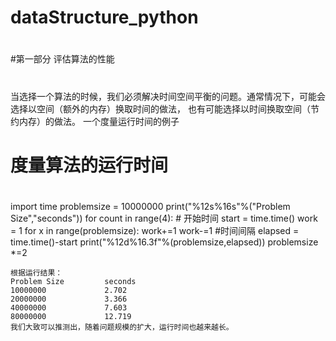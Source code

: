 # dataStructure_python
#
#第一部分 评估算法的性能
# 
 当选择一个算法的时候，我们必须解决时间空间平衡的问题。通常情况下，可能会选择以空间（额外的内存）换取时间的做法，
也有可能选择以时间换取空间（节约内存）的做法。
   一个度量运行时间的例子
#
# 度量算法的运行时间
#

import time
problemsize = 10000000
print("%12s%16s"%("Problem Size","seconds"))
for count in range(4):
    # 开始时间
    start = time.time()
    work = 1
    for x in range(problemsize):
        work+=1
        work-=1
    #时间间隔
    elapsed = time.time()-start
    print("%12d%16.3f"%(problemsize,elapsed))
    problemsize *=2
    
    根据运行结果：
    Problem Size         seconds
    10000000             2.702
    20000000             3.366
    40000000             7.603
    80000000             12.719
    我们大致可以推测出，随着问题规模的扩大，运行时间也越来越长。
